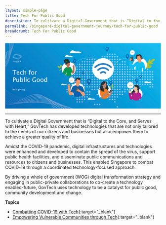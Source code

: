 ```yaml
---
layout: simple-page
title: Tech For Public Good
description: To cultivate a Digital Government that is “Digital to the Core, and Serves with Heart,” GovTech has developed technologies for the public good.
permalink: /singapore-digital-government-journey/tech-for-public-good
breadcrumb: Tech For Public Good
---
```


![Tech for Public Good](/images/digital-transformation/Tech-for-public-good-header-banner.png)

---

To cultivate a Digital Government that is “Digital to the Core, and Serves with Heart,” GovTech has developed technologies that are not only tailored to the needs of our citizens and businesses but also empower them to achieve a greater quality of life. 

Amidst the COVID-19 pandemic, digital infrastructures and technologies were enhanced and developed to contain the spread of the virus, support public health facilities, and disseminate public communications and resources to citizens and businesses. This enabled Singapore to combat COVID-19 through a coordinated technology-focused approach. 

By driving a whole of government (WOG) digital transformation strategy and engaging in public-private collaborations to co-create a technology enabled-future, GovTech uses technology to be a catalyst for public good, community development and change.

**Topics**
- [Combatting COVID-19 with Tech](https://www.tech.gov.sg/singapore-digital-government-journey/tech-for-public-good/combatting-covid19-with-tech){:target="_blank"}
- [Empowering Vulnerable Communities through Tech](https://www.tech.gov.sg/singapore-digital-government-journey/tech-for-public-good/empowering-vulnerable-communities-through-tech){:target="_blank"}
